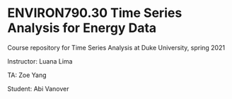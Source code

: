 # ENVIRON790.30 Time Series Analysis for Energy Data


Course repository for Time Series Analysis at Duke University, spring 2021

Instructor: Luana Lima

TA: Zoe Yang

Student: Abi Vanover